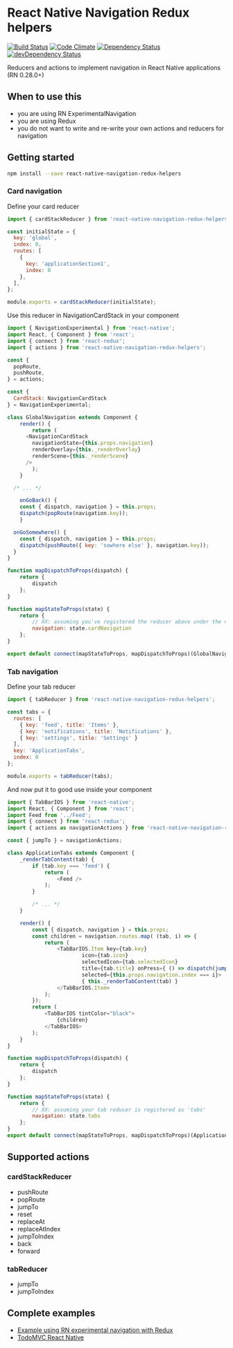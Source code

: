 # React Native Navigation Redux helpers
[![Build Status](https://travis-ci.org/bakery/react-native-navigation-redux-helpers.svg?branch=master)](https://travis-ci.org/bakery/react-native-navigation-redux-helpers)
[![Code Climate](https://codeclimate.com/github/thebakeryio/react-native-navigation-redux-helpers/badges/gpa.svg)](https://codeclimate.com/github/thebakeryio/react-native-navigation-redux-helpers)
[![Dependency Status](https://david-dm.org/thebakeryio/react-native-navigation-redux-helpers.svg)](https://david-dm.org/thebakeryio/react-native-navigation-redux-helpers)
[![devDependency Status](https://david-dm.org/thebakeryio/react-native-navigation-redux-helpers/dev-status.svg)](https://david-dm.org/thebakeryio/react-native-navigation-redux-helpers#info=devDependencies)

Reducers and actions to implement navigation in React Native applications (RN 0.28.0+)

## When to use this

- you are using RN ExperimentalNavigation
- you are using Redux
- you do not want to write and re-write your own actions and reducers for navigation

## Getting started

```bash
npm install --save react-native-navigation-redux-helpers
```

### Card navigation

Define your card reducer 

```javascript
import { cardStackReducer } from 'react-native-navigation-redux-helpers';

const initialState = {
  key: 'global',
  index: 0,
  routes: [
    {
	  key: 'applicationSection1',
      index: 0
    },
  ],
};

module.exports = cardStackReducer(initialState);
```

Use this reducer in NavigationCardStack in your component

```javascript
import { NavigationExperimental } from 'react-native';
import React, { Component } from 'react';
import { connect } from 'react-redux';
import { actions } from 'react-native-navigation-redux-helpers';

const {
  popRoute,
  pushRoute,
} = actions;

const {
  CardStack: NavigationCardStack
} = NavigationExperimental;

class GlobalNavigation extends Component {
	render() {
		return (
      <NavigationCardStack
        navigationState={this.props.navigation}
        renderOverlay={this._renderOverlay}
        renderScene={this._renderScene}
      />
		);
	}

  /* ... */

	onGoBack() {
    const { dispatch, navigation } = this.props;
    dispatch(popRoute(navigation.key));
	}

  onGoSomewhere() {
    const { dispatch, navigation } = this.props;
    dispatch(pushRoute({ key: 'sowhere else' }, navigation.key));
  }
}

function mapDispatchToProps(dispatch) {
	return {
		dispatch
	};
}

function mapStateToProps(state) {
	return {
	    // XX: assuming you've registered the reducer above under the name 'cardNavigation'
		navigation: state.cardNavigation
	};
}

export default connect(mapStateToProps, mapDispatchToProps)(GlobalNavigation);

```

### Tab navigation

Define your tab reducer

```javascript
import { tabReducer } from 'react-native-navigation-redux-helpers';

const tabs = {
  routes: [
    { key: 'feed', title: 'Items' },
    { key: 'notifications', title: 'Notifications' },
    { key: 'settings', title: 'Settings' }
  ],
  key: 'ApplicationTabs',
  index: 0
};

module.exports = tabReducer(tabs);
```

And now put it to good use inside your component

```javascript
import { TabBarIOS } from 'react-native';
import React, { Component } from 'react';
import Feed from '../Feed';
import { connect } from 'react-redux';
import { actions as navigationActions } from 'react-native-navigation-redux-helpers';

const { jumpTo } = navigationActions;

class ApplicationTabs extends Component {
	_renderTabContent(tab) {
		if (tab.key === 'feed') {
			return (
				<Feed />
			);
		}

		/* ... */
	}

	render() {
		const { dispatch, navigation } = this.props;
		const children = navigation.routes.map( (tab, i) => {
			return (
				<TabBarIOS.Item key={tab.key}
						icon={tab.icon}
						selectedIcon={tab.selectedIcon}
						title={tab.title} onPress={ () => dispatch(jumpTo(i, navigation.key)) }
						selected={this.props.navigation.index === i}>
						{ this._renderTabContent(tab) }
				</TabBarIOS.Item>
			);
		});
		return (
			<TabBarIOS tintColor="black">
				{children}
			</TabBarIOS>
		);
	}
}

function mapDispatchToProps(dispatch) {
	return {
		dispatch
	};
}

function mapStateToProps(state) {
	return {
		// XX: assuming your tab reducer is registered as 'tabs'
		navigation: state.tabs
	};
}
export default connect(mapStateToProps, mapDispatchToProps)(ApplicationTabs);
```

## Supported actions

### cardStackReducer

- pushRoute
- popRoute
- jumpTo
- reset
- replaceAt
- replaceAtIndex
- jumpToIndex
- back
- forward

### tabReducer

- jumpTo
- jumpToIndex

## Complete examples

- [Example using RN experimental navigation with Redux](https://github.com/thebakeryio/react-native-complex-nav)
- [TodoMVC React Native](https://github.com/thebakeryio/todomvc-react-native)

